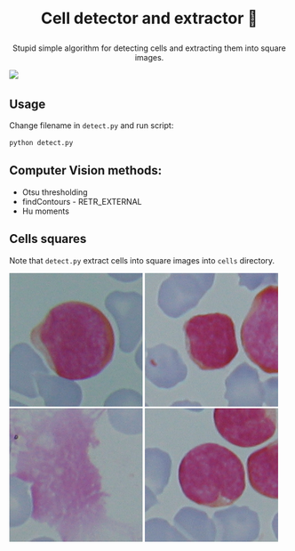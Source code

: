 <h1>
<p align="center">
  <br>Cell detector and extractor 🦀
</h1>
  <p align="center">
      Stupid simple algorithm for detecting cells and extracting them into square images.
    <br />
    </p>
</p>

<img src="Im060_1_contours.png">

## Usage

Change filename in `detect.py` and run script:

```bash
python detect.py
```

## Computer Vision methods:
- Otsu thresholding
- findContours - RETR_EXTERNAL
- Hu moments

## Cells squares
Note that `detect.py` extract cells into square images into `cells` directory.

<div class="flex">
<img src="cells/Im060_1/cell_1.png">
<img src="cells/Im060_1/cell_4.png">
<img src="cells/Im060_1/cell_5.png">
<img src="cells/Im060_1/cell_8.png">
</div>
